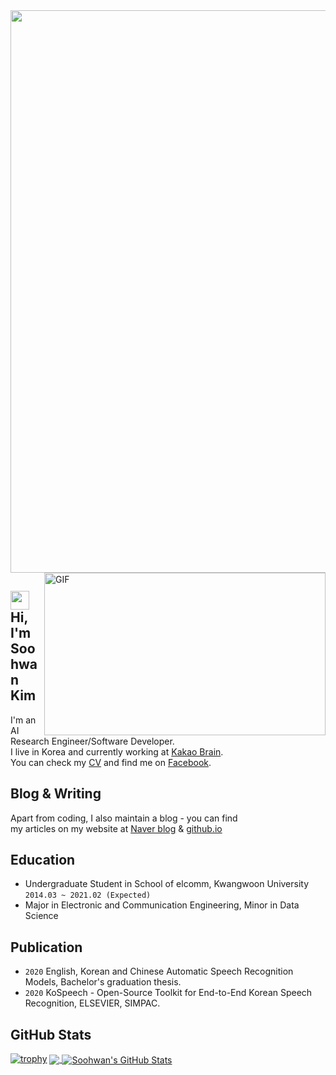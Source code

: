 <img src="https://github.com/sooftware/sooftware/raw/master/images/header.png" width=900>
  
<img align="right" alt="GIF" src="https://github.com/sooftware/sooftware/blob/master/images/code.gif" width="450" height="260" />
  
## <img src="https://raw.githubusercontent.com/MartinHeinz/MartinHeinz/master/wave.gif" width="30px"> Hi, I'm Soohwan Kim 
I'm an AI Research Engineer/Software Developer.     
I live in Korea and currently working at [Kakao Brain](https://www.kakaobrain.com/).   
You can check my [CV](https://github.com/sooftware/sooftware/blob/master/CV.pdf) and find me on [Facebook](https://www.facebook.com/sooftware95/).
  
## Blog & Writing
Apart from coding, I also maintain a blog - you can find    
my articles on my website at [Naver blog](https://blog.naver.com/sooftware) & [github.io](https://sooftware.github.io/) 
  
## Education
- Undergraduate Student in School of elcomm, Kwangwoon University `2014.03 ~ 2021.02 (Expected)` 
- Major in Electronic and Communication Engineering, Minor in Data Science  
  
## Publication  
- `2020` English, Korean and Chinese Automatic Speech Recognition Models, Bachelor's graduation thesis.  
- `2020` KoSpeech - Open-Source Toolkit for End-to-End Korean Speech Recognition, ELSEVIER, SIMPAC.  
  
## GitHub Stats
  
[![trophy](https://github-profile-trophy.vercel.app/?username=sooftware&theme=nord)](https://github.com/ryo-ma/github-profile-trophy)
<a href="https://github.com/sooftware/sooftware">
  <img align="center" src="https://github-readme-stats.vercel.app/api/top-langs/?username=sooftware&hide=html,scss,cuda&title_color=ffffff&text_color=c9cacc&icon_color=2bbc8a&bg_color=1d1f21&exclude_repo=TIL" />
</a>
<a href="https://github.com/sooftware/sooftware">
  <img align="center" src="https://github-readme-stats.vercel.app/api?username=sooftware&show_icons=true&line_height=27&count_private=true&title_color=ffffff&text_color=c9cacc&icon_color=2bbc8a&bg_color=1d1f21" alt="Soohwan's GitHub Stats" />
</a>

<!--
**sooftware/sooftware** is a ✨ _special_ ✨ repository because its `README.md` (this file) appears on your GitHub profile.
  
Here are some ideas to get you started:

- 🔭 I’m currently working on ...
- 🌱 I’m currently learning ...
- 👯 I’m looking to collaborate on ...
- 🤔 I’m looking for help with ...
- 💬 Ask me about ...
- 📫 How to reach me: ...
- 😄 Pronouns: ...
- ⚡ Fun fact: ...
-->
